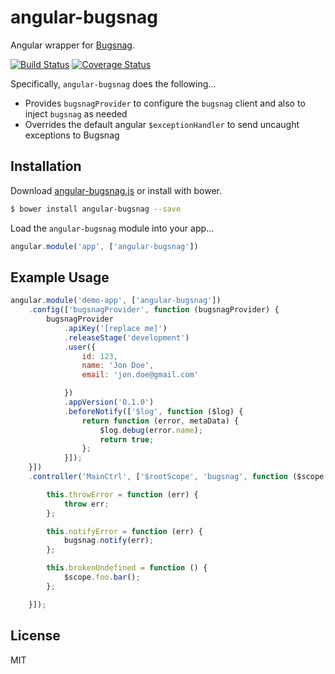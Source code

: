 # angular-bugsnag

Angular wrapper for [Bugsnag](https://github.com/bugsnag/bugsnag-js).

[![Build Status](https://travis-ci.org/wmluke/angular-bugsnag.svg)](https://travis-ci.org/wmluke/angular-bugsnag)
[![Coverage Status](https://coveralls.io/repos/wmluke/angular-bugsnag/badge.png)](https://coveralls.io/r/wmluke/angular-bugsnag)

Specifically, `angular-bugsnag` does the following...

* Provides `bugsnagProvider` to configure the `bugsnag` client and also to inject `bugsnag` as needed
* Overrides the default angular `$exceptionHandler` to send uncaught exceptions to Bugsnag

## Installation

Download [angular-bugsnag.js](https://raw.githubusercontent.com/wmluke/angular-bugsnag/master/dist/angular-bugsnag.js) or install with bower.

```bash
$ bower install angular-bugsnag --save
```

Load the `angular-bugsnag` module into your app...

```javascript
angular.module('app', ['angular-bugsnag'])
```

## Example Usage

```javascript
angular.module('demo-app', ['angular-bugsnag'])
    .config(['bugsnagProvider', function (bugsnagProvider) {
        bugsnagProvider
            .apiKey('[replace me]')
            .releaseStage('development')
            .user({
                id: 123,
                name: 'Jon Doe',
                email: 'jon.doe@gmail.com'

            })
            .appVersion('0.1.0')
            .beforeNotify(['$log', function ($log) {
                return function (error, metaData) {
                    $log.debug(error.name);
                    return true;
                };
            }]);
    }])
    .controller('MainCtrl', ['$rootScope', 'bugsnag', function ($scope, bugsnag) {

        this.throwError = function (err) {
            throw err;
        };

        this.notifyError = function (err) {
            bugsnag.notify(err);
        };

        this.brokenUndefined = function () {
            $scope.foo.bar();
        };

    }]);
```

## License
MIT
